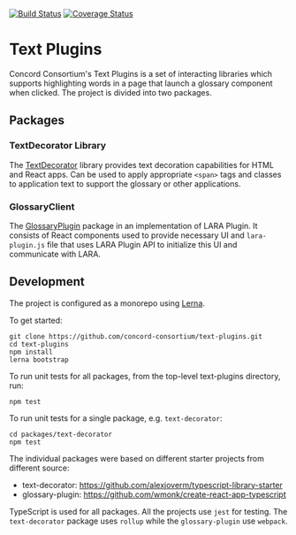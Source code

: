 [![Build Status](https://travis-ci.org/concord-consortium/text-plugins.svg?branch=master)](https://travis-ci.org/concord-consortium/text-plugins)
[![Coverage Status](https://coveralls.io/repos/github/concord-consortium/text-plugins/badge.svg?branch=master)](https://coveralls.io/github/concord-consortium/text-plugins?branch=master)

# Text Plugins

Concord Consortium's Text Plugins is a set of interacting libraries which supports highlighting words in a page that 
launch a glossary component when clicked. The project is divided into two packages.

## Packages

### TextDecorator Library

The [TextDecorator](packages/text-decorator/README.md) library provides text decoration capabilities for HTML and React apps. 
Can be used to apply appropriate `<span>` tags and classes to application text to support the glossary or other applications.

### GlossaryClient

The [GlossaryPlugin](packages/glossary-plugin/README.md) package in an implementation of LARA Plugin.
It consists of React components used to provide necessary UI and `lara-plugin.js` file that uses LARA Plugin API
to initialize this UI and communicate with LARA.

## Development

The project is configured as a monorepo using [Lerna](https://github.com/lerna/lerna#readme).

To get started:
```
git clone https://github.com/concord-consortium/text-plugins.git
cd text-plugins
npm install
lerna bootstrap
```
To run unit tests for all packages, from the top-level text-plugins directory, run:
```
npm test
```

To run unit tests for a single package, e.g. `text-decorator`:
```
cd packages/text-decorator
npm test
```

The individual packages were based on different starter projects from different source:
  - text-decorator: https://github.com/alexjoverm/typescript-library-starter
  - glossary-plugin: https://github.com/wmonk/create-react-app-typescript
 
TypeScript is used for all packages.
All the projects use `jest` for testing.
The `text-decorator` package uses `rollup` while the `glossary-plugin` use `webpack`.
